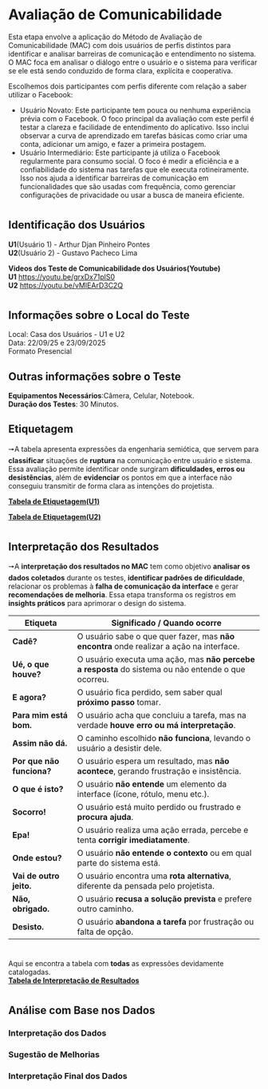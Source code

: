 # Avaliação de Comunicabilidade
Esta etapa envolve a aplicação do Método de Avaliação de Comunicabilidade (MAC) com dois usuários de perfis distintos para identificar e analisar barreiras de comunicação e entendimento no sistema. O MAC foca em analisar o diálogo entre o usuário e o sistema para verificar se ele está sendo conduzido de forma clara, explícita e cooperativa.

Escolhemos dois participantes com perfis diferente com relação a saber utilizar o Facebook:

- Usuário Novato: Este participante tem pouca ou nenhuma experiência prévia com o Facebook. O foco principal da avaliação com este perfil é testar a clareza e facilidade de entendimento do aplicativo. Isso inclui observar a curva de aprendizado em tarefas básicas como criar uma conta, adicionar um amigo, e fazer a primeira postagem.
- Usuário Intermediário: Este participante já utiliza o Facebook regularmente para consumo social. O foco é medir a eficiência e a confiabilidade do sistema nas tarefas que ele executa rotineiramente. Isso nos ajuda a identificar barreiras de comunicação em funcionalidades que são usadas com frequência, como gerenciar configurações de privacidade ou usar a busca de maneira eficiente.

#

## Identificação dos Usuários
**U1**(Usuário 1) - Arthur Djan Pinheiro Pontes  
**U2**(Usuário 2) - Gustavo Pacheco Lima

**Videos dos Teste de Comunicabilidade dos Usuários(Youtube)**  
**U1** https://youtu.be/grxDx71plS0  
**U2** https://youtu.be/vMIEArD3C2Q
#


## Informações sobre o Local do Teste
Local: Casa dos Usuários - U1 e U2  
Data: 22/09/25 e 23/09/2025  
Formato Presencial  

## Outras informações sobre o Teste
**Equipamentos Necessários**:Câmera, Celular, Notebook.  
**Duração dos Testes**: 30 Minutos.

## Etiquetagem
🠖A tabela apresenta expressões da engenharia semiótica, que servem para **classificar** situações de **ruptura** na comunicação entre usuário e sistema. Essa avaliação permite identificar onde surgiram **dificuldades, erros ou desistências**, além de **evidenciar** os pontos em que a interface não conseguiu transmitir de forma clara as intenções do projetista.  


**[Tabela de Etiquetagem(U1)](https://www.notion.so/27b71e2d25dc801597c0fde95cd35b91?v=27b71e2d25dc8080be01000cb086d80e&source=copy_link)**  

**[Tabela de Etiquetagem(U2)](https://www.notion.so/27c71e2d25dc80a3b95ce09575d6d03c?v=27c71e2d25dc816b8b7b000c2d52c3e5&source=copy_link)** 

#
## Interpretação dos Resultados
🠖A **interpretação dos resultados no MAC** tem como objetivo **analisar os dados coletados** durante os testes, **identificar padrões de dificuldade**, relacionar os problemas à **falha de comunicação da interface** e gerar **recomendações de melhoria**. Essa etapa transforma os registros em **insights práticos** para aprimorar o design do sistema.  

| **Etiqueta**        | **Significado / Quando ocorre**                                                                 |
|----------------------|-------------------------------------------------------------------------------------------------|
| **Cadê?**           | O usuário sabe o que quer fazer, mas **não encontra** onde realizar a ação na interface.          |
| **Ué, o que houve?**| O usuário executa uma ação, mas **não percebe a resposta** do sistema ou não entende o que ocorreu.|
| **E agora?**        | O usuário fica perdido, sem saber qual **próximo passo** tomar.                                  |
| **Para mim está bom.** | O usuário acha que concluiu a tarefa, mas na verdade **houve erro ou má interpretação**.       |
| **Assim não dá.**   | O caminho escolhido **não funciona**, levando o usuário a desistir dele.                         |
| **Por que não funciona?** | O usuário espera um resultado, mas **não acontece**, gerando frustração e insistência.       |
| **O que é isto?**   | O usuário **não entende** um elemento da interface (ícone, rótulo, menu etc.).                    |
| **Socorro!**        | O usuário está muito perdido ou frustrado e **procura ajuda**.                                   |
| **Epa!**            | O usuário realiza uma ação errada, percebe e tenta **corrigir imediatamente**.                   |
| **Onde estou?**     | O usuário **não entende o contexto** ou em qual parte do sistema está.                            |
| **Vai de outro jeito.** | O usuário encontra uma **rota alternativa**, diferente da pensada pelo projetista.            |
| **Não, obrigado.**  | O usuário **recusa a solução prevista** e prefere outro caminho.                                 |
| **Desisto.**        | O usuário **abandona a tarefa** por frustração ou falta de opção.                                |

#

Aqui se encontra a tabela com **todas** as expressões devidamente catalogadas.  
**[Tabela de Interpretação de Resultados](https://www.notion.so/27b71e2d25dc80dab777c8533449029b?v=27b71e2d25dc8020a2fe000ca74944a7&source=copy_link)**

#

## Análise com Base nos Dados

### Interpretação dos Dados

### Sugestão de Melhorias

### Interpretação Final dos Dados

